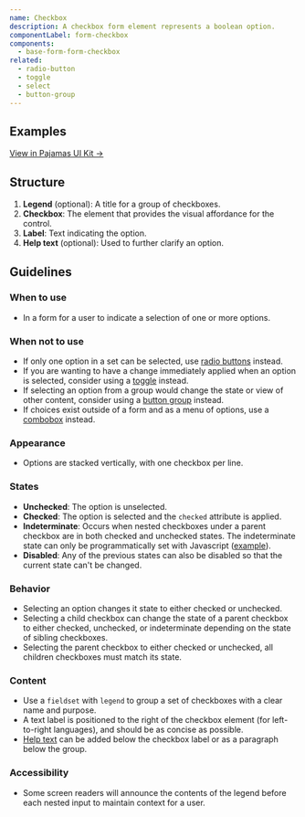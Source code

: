 ```yaml
---
name: Checkbox
description: A checkbox form element represents a boolean option.
componentLabel: form-checkbox
components:
  - base-form-form-checkbox
related:
  - radio-button
  - toggle
  - select
  - button-group
---
```


## Examples

<story-viewer component="base-form-form-checkbox" title="Checkbox states"></story-viewer>

<story-viewer component="base-form-form-checkbox-tree" title="Checkbox tree"></story-viewer>

[View in Pajamas UI Kit →](https://www.figma.com/file/qEddyqCrI7kPSBjGmwkZzQ/%F0%9F%93%99-Component-library?type=design&node-id=49840-75722&mode=design)

## Structure

<figure-img alt="Numbered diagram of a checkbox structure" label="Checkbox structure" src="/img/checkbox-structure.svg"></figure-img>

1. **Legend** (optional): A title for a group of checkboxes.
1. **Checkbox**: The element that provides the visual affordance for the control.
1. **Label**: Text indicating the option.
1. **Help text** (optional): Used to further clarify an option.

## Guidelines

### When to use

- In a form for a user to indicate a selection of one or more options.

### When not to use

- If only one option in a set can be selected, use [radio buttons](/components/radio-button) instead.
- If you are wanting to have a change immediately applied when an option is selected, consider using a [toggle](/components/toggle) instead.
- If selecting an option from a group would change the state or view of other content, consider using a [button group](/components/button-group) instead.
- If choices exist outside of a form and as a menu of options, use a [combobox](/components/dropdown-combobox) instead.

### Appearance

- Options are stacked vertically, with one checkbox per line.

### States

- **Unchecked**: The option is unselected.
- **Checked**: The option is selected and the `checked` attribute is applied.
- **Indeterminate**: Occurs when nested checkboxes under a parent checkbox are in both checked and unchecked states. The indeterminate state can only be programmatically set with Javascript ([example](https://developer.mozilla.org/en-US/docs/Web/HTML/Element/input/checkbox#indeterminate_state_checkboxes)).
- **Disabled**: Any of the previous states can also be disabled so that the current state can't be changed.

### Behavior

- Selecting an option changes it state to either checked or unchecked.
- Selecting a child checkbox can change the state of a parent checkbox to either checked, unchecked, or indeterminate depending on the state of sibling checkboxes.
- Selecting the parent checkbox to either checked or unchecked, all children checkboxes must match its state.

### Content

- Use a `fieldset` with `legend` to group a set of checkboxes with a clear name and purpose.
- A text label is positioned to the right of the checkbox element (for left-to-right languages), and should be as concise as possible.
- [Help text](/patterns/forms#text) can be added below the checkbox label or as a paragraph below the group.

### Accessibility

- Some screen readers will announce the contents of the legend before each nested input to maintain context for a user.
